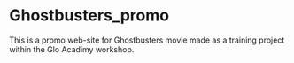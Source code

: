 # Ghostbusters_promo

This is a promo web-site for Ghostbusters movie made as a training project within the Glo Acadimy workshop.
